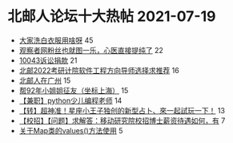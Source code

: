 # 北邮人论坛十大热帖 2021-07-19

- [大家洗白衣服用啥呀](https://bbs.byr.cn/article/Talking/6290067) 45
- [观察者网粉丝也就图一乐，心医直接提纯了](https://bbs.byr.cn/article/Picture/3294865) 22
- [10043诉讼捐款](https://bbs.byr.cn/article/GoAbroad/378388) 21
- [北邮2022考研计院软件工程方向导师选择求推荐](https://bbs.byr.cn/article/AimGraduate/1208937) 16
- [北邮人在广州](https://bbs.byr.cn/article/Cantonese/197525) 15
- [帮92年小姐姐征友（坐标上海）](https://bbs.byr.cn/article/Friends/1999476) 15
- [【兼职】python少儿编程老师](https://bbs.byr.cn/article/BNU/15123) 14
- [【转】超神准！星座小王子独创的新型占卜、來一起試玩一下！](https://bbs.byr.cn/article/Constellations/326533) 13
- [【校招】【问题】求解答：移动研究院校招博士薪资待遇如何，有](https://bbs.byr.cn/article/Job/2138067) 7
- [关于Map类的values()方法使用](https://bbs.byr.cn/article/Java/65645) 5


